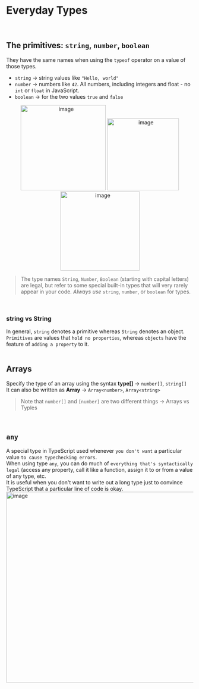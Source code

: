 # Everyday Types
<br/>

## The primitives: `string`, `number`, `boolean`

They have the same names when using the `typeof` operator on a value of those types.  
- `string` &rarr; string values like `"Hello, world"`
- `number` &rarr; numbers like `42`. All numbers, including integers and float - no `int` or `float` in JavaScript. 
- `boolean` &rarr; for the two values `true` and `false`

<p align="center">
<img style="display:inline" width="229" alt="image" src="https://user-images.githubusercontent.com/43084680/168470348-1d942113-26c8-4cd5-83c8-3110a4808522.png">
<img style="display:inline" width="193" alt="image" src="https://user-images.githubusercontent.com/43084680/168470358-dfcb9b89-9174-41b7-ae04-45a7e6af7c28.png">
<img style="display:inline" width="213" alt="image" src="https://user-images.githubusercontent.com/43084680/168470365-e0870fe7-dc8b-4f8b-982e-5945b14eaf01.png">
</p>


> The type names `String`, `Number`, `Boolean` (starting with capital letters) are legal, but refer to some special built-in types that will very rarely appear in your code. *Always use* `string`, `number`, or `boolean` for types. 
<br/>

### string vs String
In general, `string` denotes a primitive whereas `String` denotes an object.  
`Primitives` are values that `hold no properties`, whereas `objects` have the feature of `adding a property` to it.  
<br/>

## Arrays
Specify the type of an array using the syntax **type[]** &rarr; `number[]`, `string[]`   
It can also be written as **Array<type>** &rarr; `Array<number>`, `Array<string>`  

> Note that `number[]` and `[number]` are two different things &rarr; Arrays vs Typles
<br/>
  
## `any`
A special type in TypeScript used whenever `you don't want` a particular value `to cause typechecking errors`.  
When using type `any`, you can do much of `everything that's syntactically legal` (access any property, call it like a function, assign it to or from a value of any type, etc.  
It is useful when you don't want to write out a long type just to convince TypeScript that a particular line of code is okay.  
<img width="513" alt="image" src="https://user-images.githubusercontent.com/43084680/168473814-9e5aa4b9-13d2-48e6-95e0-3125e76a99da.png">
<br/>
  

